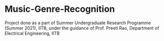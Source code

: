 # Music-Genre-Recognition
Project done as a part of Summer Undergraduate Research Programme (Summer 2021), IITB, under the guidance of Prof. Preeti Rao, Department of Electrical Engineering, IITB
